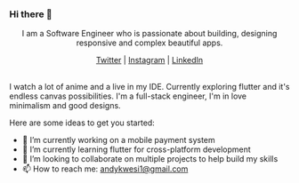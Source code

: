 ### Hi there 👋

<p align="center"> 
  <p align="center"> I am a Software Engineer who is passionate about building, designing responsive and complex beautiful apps.</p>
</p>

<p align="center">
  <a href="https://twitter.com/andykwesi_">Twitter</a> |
  <a href="https://www.instagram.com/andysuod">Instagram</a> |
  <a href="https://www.linkedin.com/in/andy-kwesi-apenteng-a46a3b178/">LinkedIn</a>
</p>

<br />
 I watch a lot of anime and a live in my IDE. Currently exploring flutter and it's endless canvas possibilities. I'm a full-stack engineer, I'm in love minimalism and good designs.



Here are some ideas to get you started:

- 🔭 I’m currently working on a mobile payment system
- 🌱 I’m currently learning flutter for cross-platform development
- 👯 I’m looking to collaborate on multiple projects to help build my skills
- 📫 How to reach me: andykwesi1@gmail.com
